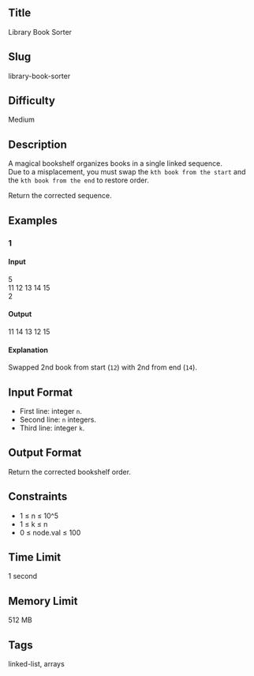 ## Title
Library Book Sorter

## Slug
library-book-sorter

## Difficulty
Medium

## Description
A magical bookshelf organizes books in a single linked sequence.  
Due to a misplacement, you must swap the `kth book from the start` and the `kth book from the end` to restore order.  

Return the corrected sequence.

## Examples
### 1 
#### Input
5  
11 12 13 14 15  
2

#### Output
11 14 13 12 15

#### Explanation
Swapped 2nd book from start (`12`) with 2nd from end (`14`).

## Input Format
- First line: integer `n`.  
- Second line: `n` integers.  
- Third line: integer `k`.

## Output Format
Return the corrected bookshelf order.

## Constraints
- 1 ≤ n ≤ 10^5  
- 1 ≤ k ≤ n  
- 0 ≤ node.val ≤ 100

## Time Limit
1 second

## Memory Limit
512 MB

## Tags
linked-list, arrays
